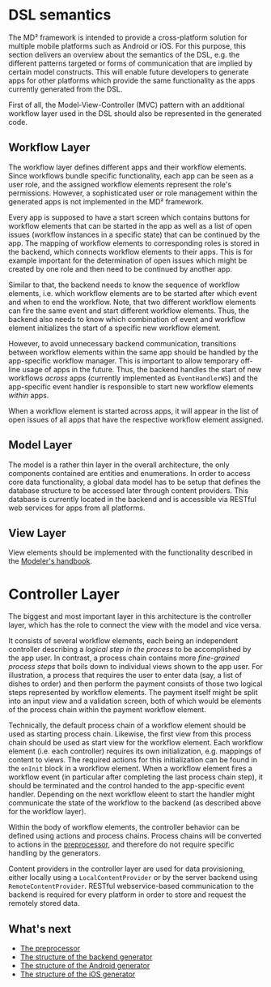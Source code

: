 # DSL semantics

The MD² framework is intended to provide a cross-platform solution for multiple mobile platforms such as Android or iOS.
For this purpose, this section delivers an overview about the semantics of the DSL, e.g. the different patterns targeted or forms of communication that are implied by certain model constructs.
This will enable future developers to generate apps for other platforms which provide the same functionality as the apps currently generated from the DSL.

First of all, the Model-View-Controller (MVC) pattern with an additional workflow layer used in the DSL should also be represented in the generated code.

## Workflow Layer
The workflow layer defines different apps and their workflow elements.
Since workflows bundle specific functionality, each app can be seen as a user role, and the assigned workflow elements represent the role's permissions.
However, a sophisticated user or role management within the generated apps is not implemented in the MD² framework.

Every app is supposed to have a start screen which contains buttons for workflow elements that can be started in the app as well as a list of open issues (workflow instances in a specific state) that can be continued by the app.
The mapping of workflow elements to corresponding roles is stored in the backend, which connects workflow elements to their apps.
This is for example important for the determination of open issues which might be created by one role and then need to be continued by another app.

Similar to that, the backend needs to know the sequence of workflow elements, i.e. which workflow elements are to be started after which event and when to end the workflow.
Note, that two different workflow elements can fire the same event and start different workflow elements.
Thus, the backend also needs to know which combination of event and workflow element initializes the start of a specific new workflow element.

However, to avoid unnecessary backend communication, transitions between workflow elements within the same app should be handled by the app-specific workflow manager.
This is important to allow temporary off-line usage of apps in the future.
Thus, the backend handles the start of new workflows *across* apps (currently implemented as `EventHandlerWS`) and the app-specific event handler is responsible to start new workflow elements *within* apps.

When a workflow element is started across apps, it will appear in the list of open issues of all apps that have the respective workflow element assigned.

## Model Layer
The model is a rather thin layer in the overall architecture, the only components contained are entities and enumerations.
In order to access core data functionality, a global data model has to be setup that defines the database structure to be accessed later through content providers.
This database is currently located in the backend and is accessible via RESTful web services for apps from all platforms.

## View Layer
View elements should be implemented with the functionality described in the [Modeler's handbook](510_introduction-modeler.html).

# Controller Layer
The biggest and most important layer in this architecture is the controller layer, which has the role to connect the view with the model and vice versa.

It consists of several workflow elements, each being an independent controller describing a *logical step in the process* to be accomplished by the app user.
In contrast, a process chain contains more *fine-grained process steps* that boils down to individual views shown to the app user.
For illustration, a process that requires the user to enter data (say, a list of dishes to order) and then perform the payment consists of those two logical steps represented by workflow elements.
The payment itself might be split into an input view and a validation screen, both of which would be elements of the process chain within the payment workflow element.

Technically, the default process chain of a workflow element should be used as starting process chain.
Likewise, the first view from this process chain should be used as start view for the workflow element.
Each workflow element (i.e. each controller) requires its own initialization, e.g. mappings of content to views.
The required actions for this initialization can be found in the `onInit` block in a workflow element.
When a workflow element fires a workflow event (in particular after completing the last process chain step), it should be terminated and the control handed to the app-specific event handler.
Depending on the next workflow eleent to start the handler might communicate the state of the workflow to the backend (as described above for the workflow layer).

Within the body of workflow elements, the controller behavior can be defined using actions and process chains.
Process chains will be converted to actions in the [preprocessor](050_preprocessor.html), and therefore do not require specific handling by the generators.

Content providers in the controller layer are used for data provisioning, either locally using a `LocalContentProvider` or by the server backend using `RemoteContentProvider`.
RESTful webservice-based communication to the backend is required for every platform in order to store and request the remotely stored data.

## What's next
* [The preprocessor](050_preprocessor.html)
* [The structure of the backend generator](060_backend-generator.html)
* [The structure of the Android generator](070_android-generator.html)
* [The structure of the iOS generator](080_ios-generator.html)
